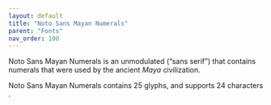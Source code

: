 ```yaml
---
layout: default
title: "Noto Sans Mayan Numerals"
parent: "Fonts"
nav_order: 100
---
```

Noto Sans Mayan Numerals is an unmodulated (“sans serif”) that contains numerals that were used by the ancient _Maya_ civilization. 

Noto Sans Mayan Numerals contains 25 glyphs, and supports 24 characters .

